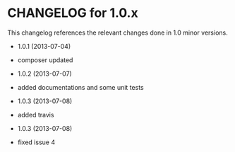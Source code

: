 CHANGELOG for 1.0.x
===================

This changelog references the relevant changes done in 1.0 minor versions.

* 1.0.1 (2013-07-04)

 * composer updated
 
* 1.0.2 (2013-07-07)

 * added documentations and some unit tests
 
* 1.0.3 (2013-07-08)

 * added travis
 
* 1.0.3 (2013-07-08)

 * fixed issue 4